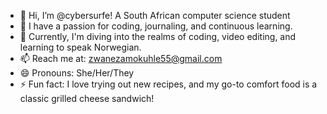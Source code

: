 - 👋 Hi, I’m @cybersurfe! A South African computer science student
- 👀 I have a passion for coding, journaling, and continuous learning.
- 🌱 Currently, I'm diving into the realms of coding, video editing, and learning to speak Norwegian.
- 📫 Reach me at: zwanezamokuhle55@gmail.com
- 😄 Pronouns: She/Her/They
- ⚡ Fun fact: I love trying out new recipes, and my go-to comfort food is a classic grilled cheese sandwich!

<!---
cybersurfe/cybersurfe is a ✨ special ✨ repository because its `README.md` (this file) appears on your GitHub profile.
You can click the Preview link to take a look at your changes.
--->
